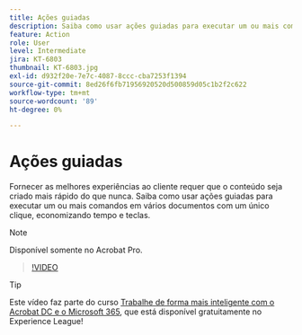 ```yaml
---
title: Ações guiadas
description: Saiba como usar ações guiadas para executar um ou mais comandos em vários documentos com um único clique
feature: Action
role: User
level: Intermediate
jira: KT-6803
thumbnail: KT-6803.jpg
exl-id: d932f20e-7e7c-4087-8ccc-cba7253f1394
source-git-commit: 8ed26f6fb71956920520d500859d05c1b2f2c622
workflow-type: tm+mt
source-wordcount: '89'
ht-degree: 0%

---
```


# Ações guiadas

Fornecer as melhores experiências ao cliente requer que o conteúdo seja criado mais rápido do que nunca. Saiba como usar ações guiadas para executar um ou mais comandos em vários documentos com um único clique, economizando tempo e teclas.

>[!NOTE]
>
>Disponível somente no Acrobat Pro.

>[!VIDEO](https://video.tv.adobe.com/v/3433138?quality=12&learn=on&hidetitle=true)

>[!TIP]
>
>Este vídeo faz parte do curso [Trabalhe de forma mais inteligente com o Acrobat DC e o Microsoft 365](https://experienceleague.adobe.com/?recommended=Acrobat-U-1-2021.microsoft365), que está disponível gratuitamente no Experience League!
